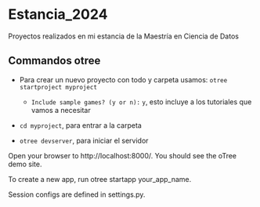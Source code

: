 # Estancia_2024
Proyectos realizados en mi estancia de la Maestría en Ciencia de Datos

## Commandos otree

* Para crear un nuevo proyecto con todo y carpeta usamos: `otree startproject myproject`
    * `Include sample games? (y or n):`  `y`, esto incluye a los tutoriales que vamos a necesitar

* `cd myproject`, para entrar a la carpeta

* `otree devserver`, para iniciar el servidor

Open your browser to http://localhost:8000/. You should see the oTree demo site.

To create a new app, run otree startapp your_app_name.

Session configs are defined in settings.py.